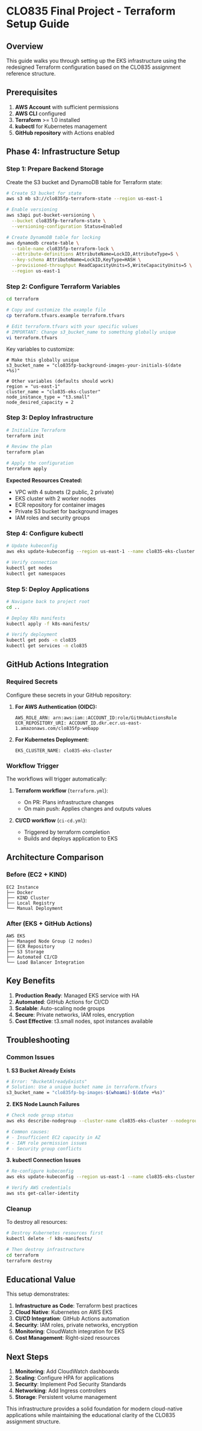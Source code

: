 # CLO835 Final Project - Terraform Setup Guide

## Overview

This guide walks you through setting up the EKS infrastructure using the redesigned Terraform configuration based on the CLO835 assignment reference structure.

## Prerequisites

1. **AWS Account** with sufficient permissions
2. **AWS CLI** configured
3. **Terraform** >= 1.0 installed
4. **kubectl** for Kubernetes management
5. **GitHub repository** with Actions enabled

## Phase 4: Infrastructure Setup

### Step 1: Prepare Backend Storage

Create the S3 bucket and DynamoDB table for Terraform state:

```bash
# Create S3 bucket for state
aws s3 mb s3://clo835fp-terraform-state --region us-east-1

# Enable versioning
aws s3api put-bucket-versioning \
  --bucket clo835fp-terraform-state \
  --versioning-configuration Status=Enabled

# Create DynamoDB table for locking
aws dynamodb create-table \
  --table-name clo835fp-terraform-lock \
  --attribute-definitions AttributeName=LockID,AttributeType=S \
  --key-schema AttributeName=LockID,KeyType=HASH \
  --provisioned-throughput ReadCapacityUnits=5,WriteCapacityUnits=5 \
  --region us-east-1
```

### Step 2: Configure Terraform Variables

```bash
cd terraform

# Copy and customize the example file
cp terraform.tfvars.example terraform.tfvars

# Edit terraform.tfvars with your specific values
# IMPORTANT: Change s3_bucket_name to something globally unique
vi terraform.tfvars
```

Key variables to customize:

```hcl
# Make this globally unique
s3_bucket_name = "clo835fp-background-images-your-initials-$(date +%s)"

# Other variables (defaults should work)
region = "us-east-1"
cluster_name = "clo835-eks-cluster"
node_instance_type = "t3.small"
node_desired_capacity = 2
```

### Step 3: Deploy Infrastructure

```bash
# Initialize Terraform
terraform init

# Review the plan
terraform plan

# Apply the configuration
terraform apply
```

**Expected Resources Created:**
- VPC with 4 subnets (2 public, 2 private)
- EKS cluster with 2 worker nodes
- ECR repository for container images
- Private S3 bucket for background images
- IAM roles and security groups

### Step 4: Configure kubectl

```bash
# Update kubeconfig
aws eks update-kubeconfig --region us-east-1 --name clo835-eks-cluster

# Verify connection
kubectl get nodes
kubectl get namespaces
```

### Step 5: Deploy Applications

```bash
# Navigate back to project root
cd ..

# Deploy K8s manifests
kubectl apply -f k8s-manifests/

# Verify deployment
kubectl get pods -n clo835
kubectl get services -n clo835
```

## GitHub Actions Integration

### Required Secrets

Configure these secrets in your GitHub repository:

1. **For AWS Authentication (OIDC):**
   ```
   AWS_ROLE_ARN: arn:aws:iam::ACCOUNT_ID:role/GitHubActionsRole
   ECR_REPOSITORY_URI: ACCOUNT_ID.dkr.ecr.us-east-1.amazonaws.com/clo835fp-webapp
   ```

2. **For Kubernetes Deployment:**
   ```
   EKS_CLUSTER_NAME: clo835-eks-cluster
   ```

### Workflow Trigger

The workflows will trigger automatically:

1. **Terraform workflow** (`terraform.yml`):
   - On PR: Plans infrastructure changes
   - On main push: Applies changes and outputs values

2. **CI/CD workflow** (`ci-cd.yml`):
   - Triggered by terraform completion
   - Builds and deploys application to EKS

## Architecture Comparison

### Before (EC2 + KIND)
```
EC2 Instance
├── Docker
├── KIND Cluster
├── Local Registry
└── Manual Deployment
```

### After (EKS + GitHub Actions)
```
AWS EKS
├── Managed Node Group (2 nodes)
├── ECR Repository
├── S3 Storage
├── Automated CI/CD
└── Load Balancer Integration
```

## Key Benefits

1. **Production Ready**: Managed EKS service with HA
2. **Automated**: GitHub Actions for CI/CD
3. **Scalable**: Auto-scaling node groups
4. **Secure**: Private networks, IAM roles, encryption
5. **Cost Effective**: t3.small nodes, spot instances available

## Troubleshooting

### Common Issues

**1. S3 Bucket Already Exists**
```bash
# Error: "BucketAlreadyExists"
# Solution: Use a unique bucket name in terraform.tfvars
s3_bucket_name = "clo835fp-bg-images-$(whoami)-$(date +%s)"
```

**2. EKS Node Launch Failures**
```bash
# Check node group status
aws eks describe-nodegroup --cluster-name clo835-eks-cluster --nodegroup-name clo835-eks-nodes

# Common causes:
# - Insufficient EC2 capacity in AZ
# - IAM role permission issues
# - Security group conflicts
```

**3. kubectl Connection Issues**
```bash
# Re-configure kubeconfig
aws eks update-kubeconfig --region us-east-1 --name clo835-eks-cluster --profile your-profile

# Verify AWS credentials
aws sts get-caller-identity
```

### Cleanup

To destroy all resources:

```bash
# Destroy Kubernetes resources first
kubectl delete -f k8s-manifests/

# Then destroy infrastructure
cd terraform
terraform destroy
```

## Educational Value

This setup demonstrates:

1. **Infrastructure as Code**: Terraform best practices
2. **Cloud Native**: Kubernetes on AWS EKS
3. **CI/CD Integration**: GitHub Actions automation
4. **Security**: IAM roles, private networks, encryption
5. **Monitoring**: CloudWatch integration for EKS
6. **Cost Management**: Right-sized resources

## Next Steps

1. **Monitoring**: Add CloudWatch dashboards
2. **Scaling**: Configure HPA for applications
3. **Security**: Implement Pod Security Standards
4. **Networking**: Add Ingress controllers
5. **Storage**: Persistent volume management

This infrastructure provides a solid foundation for modern cloud-native applications while maintaining the educational clarity of the CLO835 assignment structure.
